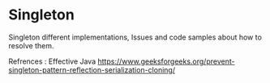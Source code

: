 # Singleton
Singleton different implementations, Issues and code samples about how to resolve them.    

Refrences : 
  Effective Java
  https://www.geeksforgeeks.org/prevent-singleton-pattern-reflection-serialization-cloning/
